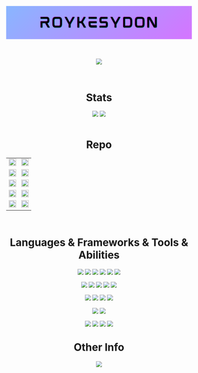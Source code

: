 
<html>
<!-- <div width="100%" align="center">
 <img align="center" src="https://capsule-render.vercel.app/api?type=waving&fontColor=32cd32&color=000000&height=300&section=header&text=Roykesydone&fontSize=90&customColorList=4"/>
 </div>  -->
<div width="100%" align="center">
 <img align="center" src="./static/logo.png"/>
 </div> 
<br/><br/><br/>

<div width="100%" align="center">
<a align="center" href="https://github.com/Roykesydon" title="Spotify"><img align="center" src="https://spotify-github-profile.vercel.app/api/view?uid=hp6qzx9akiuwqnqjapic1yr1b&cover_image=true&theme=default"></a>
 </div> 
<br /><br />

<div width="100%" >
  <h1 align="center">Stats</h1>
  <div align="center">
   <a align="" href="https://github.com/Roykesydon" title=""><img align="" width="560vw" src="https://github-readme-stats-roykesydon.vercel.app//api/top-langs/?bg_color=101010FF&text_color=FFFFFF&exclude_repo=Kaggle-Pratice,Pytorch-CCP,uva_pratice&hide=php,TypeScript&title_color=be6dea&username=Roykesydon&layout=compact&theme=default&show_icons=true&langs_count=10&border_color=e697f0&hide_border=false"></a>
   <span>
    <a align="" href="https://github.com/Roykesydon" title=""><img align="" width="560vw" src="https://github-readme-stats-roykesydon.vercel.app//api?bg_color=101010FF&text_color=FFFFFF&exclude_repo=Kaggle-Pratice,Pytorch-CCP,uva_pratice&hide=php,TypeScript&title_color=be6dea&username=Roykesydon&layout=compact&theme=default&show_icons=true&langs_count=10&border_color=e697f0&icon_color=7ea4ea&hide_border=false"></a>
      <!-- <a align="" href="https://github.com/Roykesydon" title=""><img align="" width="560vw"  src="https://github-readme-stats-sigma-five.vercel.app/api?text_color=FFFFFF&title_color=32cd32&border_color=e697f0&username=Roykesydon&theme=chartreuse-dark&show_icons=true"></a> -->
   </span>
  </div>
</div> 

<br/>

<div width="100%" align="center">
  <h1 align="center">Repo</h1>
  <table >
    <tbody >
      <tr>
       <td><a align="" href="https://github.com/Roykesydon/RoyKesyShop" title="RentHub"><img height="100%" width="100%" src="https://github-readme-stats-roykesydon.vercel.app//api/pin/?text_color=ffffff&icon_color=7ea4ea&username=Roykesydon&repo=RoyKesyShop&theme=chartreuse-dark&border_color=e697f0&border_radius=10&bg_color=101010&title_color=be6dea&hide_border=false" ></a></td>
        <td><a align="" href="https://github.com/Roykesydon/RentHub" title="RentHub"><img height="100%" width="100%" src="https://github-readme-stats-roykesydon.vercel.app//api/pin/?text_color=ffffff&icon_color=7ea4ea&username=Roykesydon&repo=RentHub&theme=chartreuse-dark&border_color=e697f0&border_radius=10&bg_color=101010&title_color=be6dea&hide_border=false" ></a></td>
      </tr>
        <tr>
          <td ><a align="" href="https://github.com/Roykesydon/WeAreFamily" title="WeAreFamily"><img height="100%" width="100%" src="https://github-readme-stats-roykesydon.vercel.app//api/pin/?text_color=ffffff&icon_color=7ea4ea&username=Roykesydon&repo=WeAreFamily&theme=chartreuse-dark&border_color=e697f0&border_radius=10&bg_color=101010&title_color=be6dea&hide_border=false"></a></td>
         <td>  <a align="" href="https://github.com/Roykesydon/StellarTrack" title="StellarTrack"><img  height="100%" width="100%" src="https://github-readme-stats-roykesydon.vercel.app//api/pin/?text_color=ffffff&icon_color=7ea4ea&username=Roykesydon&repo=StellarTrack&theme=chartreuse-dark&border_color=e697f0&border_radius=10&bg_color=101010&title_color=be6dea&hide_border=false"></a></td>
      </tr>
     <tr>
      <td><a align="" href="https://github.com/Roykesydon/Roykestereo" title="Roykestereo"><img height="100%" width="100%" src="https://github-readme-stats-roykesydon.vercel.app//api/pin/?text_color=ffffff&icon_color=7ea4ea&username=Roykesydon&repo=Roykestereo&theme=chartreuse-dark&border_color=e697f0&border_radius=10&bg_color=101010&title_color=be6dea&hide_border=false"></a></td>
      <td ><a align="" href="https://github.com/Roykesydon/Roykesistant" title="KagglePratice"><img height="100%" width="100%" src="https://github-readme-stats-roykesydon.vercel.app//api/pin/?text_color=ffffff&icon_color=7ea4ea&username=Roykesydon&repo=Roykesistant&theme=chartreuse-dark&border_color=e697f0&border_radius=10&bg_color=101010&title_color=be6dea&hide_border=false"></a></td>
     </tr>
     <tr>
      <td ><a align="" href="https://github.com/Roykesydon/KagglePratice" title="KagglePratice"><img height="100%" width="100%" src="https://github-readme-stats-roykesydon.vercel.app//api/pin/?text_color=ffffff&icon_color=7ea4ea&username=Roykesydon&repo=KagglePratice&theme=chartreuse-dark&border_color=e697f0&border_radius=10&bg_color=101010&title_color=be6dea&hide_border=false"></a></td>
      <td><a align="" href="https://github.com/Roykesydon/CSS-Playground" title="CSS-Playground"><img height="100%" width="100%" src="https://github-readme-stats-roykesydon.vercel.app//api/pin/?text_color=ffffff&icon_color=7ea4ea&username=Roykesydon&repo=CSS-Playground&theme=chartreuse-dark&border_color=e697f0&border_radius=10&bg_color=101010&title_color=be6dea&hide_border=false"></a></td>
     </tr>
     <tr>
     <td><a align="" href="https://github.com/Roykesydon/Python-Socket-Chat-Room" title="Python-Socket-Chat-Room"><img height="100%" width="100%" src="https://github-readme-stats-roykesydon.vercel.app//api/pin/?text_color=ffffff&icon_color=7ea4ea&username=Roykesydon&repo=Python-Socket-Chat-Room&theme=chartreuse-dark&border_color=e697f0&border_radius=10&bg_color=101010&title_color=be6dea&hide_border=false"></a></td> 
     <td><a align="" href="https://github.com/Roykesydon/Blog" title="Blog"><img height="100%" width="100%" src="https://github-readme-stats-roykesydon.vercel.app//api/pin/?text_color=ffffff&icon_color=7ea4ea&username=Roykesydon&repo=Blog&theme=chartreuse-dark&border_color=e697f0&border_radius=10&bg_color=101010&title_color=be6dea&hide_border=false"></a></td>
     </tr>
    </tbody>
 </table>
</div> 

<br/>

<div>
 <h1 align="center">Languages & Frameworks & Tools & Abilities</h1>
</div>
<div align="center"> 
 <img align="center"  src="https://img.shields.io/badge/Python-3776AB?style=for-the-badge&logo=python&logoColor=white">
 <img align="center" src="https://img.shields.io/badge/JavaScript-323330?style=for-the-badge&logo=javascript&logoColor=F7DF1E">
 <img align="center" src="https://img.shields.io/badge/C%2B%2B-00599C?style=for-the-badge&logo=c%2B%2B&logoColor=white">
 <img align="center" src="https://img.shields.io/badge/C-00599C?style=for-the-badge&logo=c&logoColor=white">
 <img align="center" src="https://img.shields.io/badge/Java-ED8B00?style=for-the-badge&logo=java&logoColor=white">
 <img align="center" src="https://img.shields.io/badge/PHP-777BB4?style=for-the-badge&logo=php&logoColor=white">
 <br/><br/>
 <img align="center" src="https://img.shields.io/badge/HTML5-E34F26?style=for-the-badge&logo=html5&logoColor=white">
 <img align="center" src="https://img.shields.io/badge/CSS3-1572B6?style=for-the-badge&logo=css3&logoColor=white">
 <img align="center" src="https://img.shields.io/badge/Vue.js-35495E?style=for-the-badge&logo=vuedotjs&logoColor=4FC08D">
 <img align="center" src="https://img.shields.io/badge/Vuetify-1867C0?style=for-the-badge&logo=vuetify&logoColor=white">
 <img align="center" src="https://img.shields.io/badge/Node.js-339933?style=for-the-badge&logo=nodedotjs&logoColor=white">
 <br/><br/>
 <img align="center" src="https://img.shields.io/badge/PyTorch-EE4C2C?style=for-the-badge&logo=PyTorch&logoColor=white">
 <img align="center" src="https://img.shields.io/badge/Flask-000000?style=for-the-badge&logo=flask&logoColor=white">
 <img align="center" src="https://img.shields.io/badge/Numpy-777BB4?style=for-the-badge&logo=numpy&logoColor=white">
 <img align="center" src="https://img.shields.io/badge/OpenCV-27338e?style=for-the-badge&logo=OpenCV&logoColor=white">
 <br/><br/>
 <img align="center" src="https://img.shields.io/badge/MariaDB-003545?style=for-the-badge&logo=mariadb&logoColor=white">
 <img align="center" src="https://img.shields.io/badge/MongoDB-4EA94B?style=for-the-badge&logo=mongodb&logoColor=white">
 <br/><br/>
 <img align="center" src="https://img.shields.io/badge/Docker-2CA5E0?style=for-the-badge&logo=docker&logoColor=white">
 <img align="center" src="https://img.shields.io/badge/Nginx-009900?style=for-the-badge&logo=Nginx&logoColor=white">
 <img align="center" src="https://img.shields.io/badge/Google_Cloud-4285F4?style=for-the-badge&logo=google-cloud&logoColor=white">
 <img align="center" src="https://img.shields.io/badge/Heroku-430098?style=for-the-badge&logo=heroku&logoColor=white">
</div>

<h1 align="center">Other Info</h1>
<div align="center">
<a align="center" href="https://steamcommunity.com/profiles/76561198116991781/"><img align="center" src="https://img.shields.io/badge/Steam-000000?style=for-the-badge&logo=steam&logoColor=white"></a></div>

<br/>
<!-- <div width="100%" align="center">
 <h4 align="top">Page VIew</h4>
   <img align="center" height="50" src="https://profile-counter.glitch.me/Roykesydon/count.svg">
</div> -->

</html>
